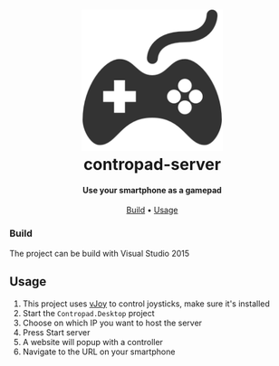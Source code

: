 <h1 align="center">
  <img src="media/joystick.png" width="250">
  <br>
  contropad-server
  <br>
</h1>

<h4 align="center">
  Use your smartphone as a gamepad
</h4>

<p align="center">
  <a href="#build">Build</a> •
  <a href="#usage">Usage</a>
</p>

### Build

The project can be build with Visual Studio 2015

## Usage

1. This project uses [vJoy](http://vjoystick.sourceforge.net/site/) to control joysticks, make sure it's installed
2. Start the `Contropad.Desktop` project
3. Choose on which IP you want to host the server
4. Press Start server
5. A website will popup with a controller
6. Navigate to the URL on your smartphone
